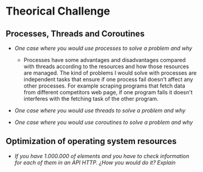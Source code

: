 # Theorical Challenge

## Processes, Threads and Coroutines

- _One case where you would use processes to solve a problem and why_

    - Processes have some advantages and disadvantages compared with threads according to the resources and how those resources are managed. The kind of problems I would solve with processes are independent tasks that ensure if one process fail doesn't affect any other processes. For example scraping programs that fetch data from different competitors web page, if one program fails it doesn't interferes with the fetching task of the other program.

- _One case where you would use threads to solve a problem and why_


- _One case where you would use coroutines to solve a problem and why_


## Optimization of operating system resources

- _If you have 1.000.000 of elements and you have to check information for each of them in an API HTTP. ¿How you would do it? Explain_


